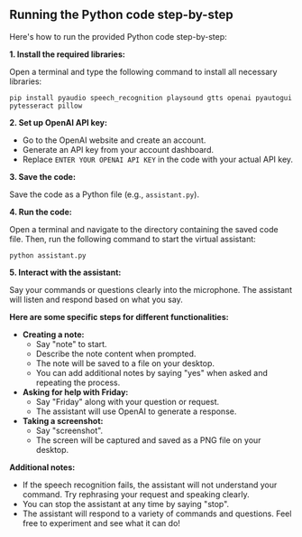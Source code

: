 ## Running the Python code step-by-step

Here's how to run the provided Python code step-by-step:

**1. Install the required libraries:**

Open a terminal and type the following command to install all necessary libraries:

```
pip install pyaudio speech_recognition playsound gtts openai pyautogui pytesseract pillow
```

**2. Set up OpenAI API key:**

* Go to the OpenAI website and create an account.
* Generate an API key from your account dashboard.
* Replace `ENTER YOUR OPENAI API KEY` in the code with your actual API key.

**3. Save the code:**

Save the code as a Python file (e.g., `assistant.py`).

**4. Run the code:**

Open a terminal and navigate to the directory containing the saved code file. Then, run the following command to start the virtual assistant:

```
python assistant.py
```

**5. Interact with the assistant:**

Say your commands or questions clearly into the microphone. The assistant will listen and respond based on what you say.

**Here are some specific steps for different functionalities:**

* **Creating a note:**
    * Say "note" to start.
    * Describe the note content when prompted.
    * The note will be saved to a file on your desktop.
    * You can add additional notes by saying "yes" when asked and repeating the process.
* **Asking for help with Friday:**
    * Say "Friday" along with your question or request.
    * The assistant will use OpenAI to generate a response.
* **Taking a screenshot:**
    * Say "screenshot".
    * The screen will be captured and saved as a PNG file on your desktop.

**Additional notes:**

* If the speech recognition fails, the assistant will not understand your command. Try rephrasing your request and speaking clearly.
* You can stop the assistant at any time by saying "stop".
* The assistant will respond to a variety of commands and questions. Feel free to experiment and see what it can do!
